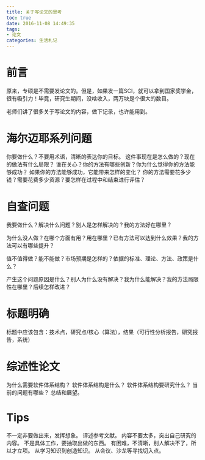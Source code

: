 ```yaml
---
title: 关于写论文的思考
toc: true
date: 2016-11-08 14:49:35
tags:
- 论文
categories: 生活札记
---
```

# 前言
原来，专硕是不需要发论文的。但是，如果发一篇SCI，就可以拿到国家奖学金，很有吸引力！毕竟，研究生期间，没啥收入，两万块是个很大的数目。

老师们讲了很多关于写论文的内容，做下记录，也许能用到。

<!--more-->

# 海尔迈耶系列问题
你要做什么？不要用术语，清晰的表达你的目标。
这件事现在是怎么做的？现在的做法有什么局限？
谁在关心？你的方法有哪些创新？你为什么觉得你的方法能够成功？
如果你的方法能够成功，它能带来怎样的变化？
你的方法需要花多少钱？需要花费多少资源？要怎样在过程中和结束进行评估？

# 自查问题
我要做什么？解决什么问题？别人是怎样解决的？我的方法好在哪里？

为什么没人做？在哪个方面有用？用在哪里？已有方法可以达到什么效果？我的方法可以有哪些提升？

值不值得做？能不能做？市场预期是怎样的？依据的标准、理论、方法、政策是什么？

产生这个问题原因是什么？别人为什么没有解决？我为什么能解决？我的方法局限性在哪里？后续怎样改进？


# 标题明确
标题中应该包含：技术点，研究点/核心（算法），结果（可行性分析报告，研究报告，系统）

# 综述性论文
为什么需要软件体系结构？
软件体系结构是什么？
软件体系结构要研究什么？
当前的问题有哪些？
总结和展望。

# Tips
不一定非要做出来，发挥想象。
评述参考文献。
内容不要太多，突出自己研究的内容。
不是具体工作，要抽取出做的东西。
有困难，不清晰，别人解决不了，所以才立项。
从学习知识到创造知识。
从会议、沙龙等寻找切入点。

